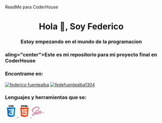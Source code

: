 ReadMe para CoderHouse

<h1 align="center">Hola 👋, Soy Federico</h1>
<h3 align="center">Estoy empezando en el mundo de la programacion</h3>
<h3> aling="center">Este es mi repositorio para mi proyecto final en CoderHouse </h3>

<h3 align="left">Encontrame en:</h3>
<p align="left">
<a href="https://fb.com/federico fuentealba" target="blank"><img align="center" src="https://raw.githubusercontent.com/rahuldkjain/github-profile-readme-generator/master/src/images/icons/Social/facebook.svg" alt="federico fuentealba" height="30" width="40" /></a>
<a href="https://instagram.com/fedefuentealba1304" target="blank"><img align="center" src="https://raw.githubusercontent.com/rahuldkjain/github-profile-readme-generator/master/src/images/icons/Social/instagram.svg" alt="fedefuentealba1304" height="30" width="40" /></a>
</p>

<h3 align="left">Lenguajes y herramientas que se:</h3>
<p align="left"> <a href="https://www.w3schools.com/css/" target="_blank" rel="noreferrer"> <img src="https://raw.githubusercontent.com/devicons/devicon/master/icons/css3/css3-original-wordmark.svg" alt="css3" width="40" height="40"/> </a> <a href="https://www.w3.org/html/" target="_blank" rel="noreferrer"> <img src="https://raw.githubusercontent.com/devicons/devicon/master/icons/html5/html5-original-wordmark.svg" alt="html5" width="40" height="40"/> </a> <a href="https://sass-lang.com" target="_blank" rel="noreferrer"> <img src="https://raw.githubusercontent.com/devicons/devicon/master/icons/sass/sass-original.svg" alt="sass" width="40" height="40"/> </a> </p>
